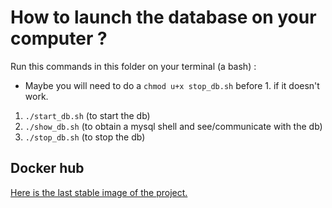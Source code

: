 # How to launch the database on your computer ?
Run this commands in this folder on your terminal (a bash) :

* Maybe you will need to do a `chmod u+x stop_db.sh` before 1. if it doesn't work.

1.  `./start_db.sh` (to start the db)
2. `./show_db.sh` (to obtain a mysql shell and see/communicate with the db)
3. `./stop_db.sh` (to stop the db)


## Docker hub
[Here is the last stable image of the project.](https://hub.docker.com/r/mdeboute/hotel-sql/tags?page=1&ordering=last_updated)
